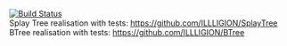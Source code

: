 [![Build Status](https://travis-ci.org/ILLLIGION/SplayTree-vs-BTree.svg?branch=master)](https://travis-ci.org/ILLLIGION/SplayTree-vs-BTree)  
Splay Tree realisation with tests: https://github.com/ILLLIGION/SplayTree  
BTree realisation with tests: https://github.com/ILLLIGION/BTree  
